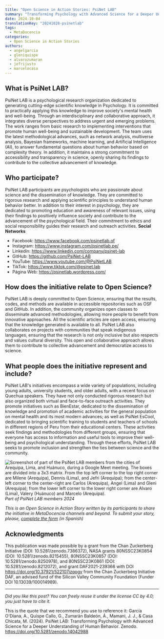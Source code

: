 ```yaml
---
title: "Open Science in Action Stories: PsiNet LAB"
summary: "Transforming Psychology with Advanced Science for a Deeper Understanding of Human Behavior"
date: 2024-10-04
translationKey: "20241028-psinetlab"
tags:
  - MetaDocencia
categories:
  - Open Science in Action Stories
authors:
  - angelgarcia
  - gleniquispe
  - alvarozumaran
  - jefrijusto
  - marcelocasa
---
```


## What is PsiNet LAB?
PsiNet LAB is a psychological research organization dedicated to generating cutting-edge scientific knowledge in Psychology. It is committed to practically applying this knowledge to improve society's mental health and well-being. Through an interdisciplinary and collaborative approach, it integrates diverse perspectives to address urgent and emerging problems. The work ranges from basic research to implementing interventions that promote human well-being and sustainable development. The team uses the latest methodological advances, such as network analysis, multiverse analysis, Bayesian frameworks, machine learning, and Artificial Intelligence (AI), to answer fundamental questions about human behavior based on complexity theory. In addition, it maintains a strong commitment to accessibility and transparency in science, openly sharing its findings to contribute to the collective advancement of knowledge.

## Who participate?
PsiNet LAB participants are psychologists who are passionate about science and the dissemination of knowledge. They are committed to rigorous research and applying scientific principles to understand human behavior better. In addition to their interest in psychology, they are dedicated to promoting education and awareness of relevant issues, using their findings to positively influence society and contribute to the advancement of the psychological field. Their commitment to ethics and social responsibility guides their research and outreach activities.
**Social Networks**
- Facebook: https://www.facebook.com/psinetlab.of
- Instagram: https://www.instagram.com/psinetlab.pe/
- Linkedin: https://www.linkedin.com/company/psinet-lab
- GitHub: https://github.com/PsiNet-LAB
- YouTube: https://www.youtube.com/@PsiNetLAB
- TikTok: https://www.tiktok.com/@psinet.lab
- Página Web: https://psinetlab.wordpress.com/

## How does the initiative relate to Open Science?
PsiNet LAB is deeply committed to Open Science, ensuring that the results, codes, and methods are available in accessible repositories such as OSF and GitHub. In addition, the community organizes open classes to disseminate advanced methodologies, allowing more people to benefit from innovative approaches. All the scientific articles are open access, ensuring that the knowledge generated is available to all. PsiNet LAB also collaborates on projects with communities that speak indigenous languages, ensuring that the research is not only inclusive but also respects and values cultural diversity. This open and collaborative approach allows them to contribute to collective advancement and democratize access to science.

## What people does the initiative represent and include?
PsiNet LAB's initiatives encompass a wide variety of populations, including young adults, university students, and older adults, with a recent focus on Quechua speakers. They have not only conducted rigorous research but also organized both virtual and face-to-face outreach activities.
They promote initiatives such as BienEstar, dedicated to the dissemination of knowledge and promotion of academic activities for the general population on mental health and its most modern advances; as well as PsiNet EsCool, dedicated to bringing scientific training to students and teachers of schools in different regions of Peru from their educational centers.
These activities seek findings and methodologies from different groups, ensuring that everyone has access to information and useful tools to improve their well-being and psychological understanding. Through these efforts, PsiNet LAB seeks to promote inclusion and strengthen the ties between science and the community.

![Screenshot of part of the PsiNet LAB members from the cities of Arequipa, Lima, and Huánuco, during a Google Meet meeting. The boxes are divided into a 3x3 matrix. From the top left corner to the top right corner are Milene (Arequipa), Dennis (Lima), and Jefri (Arequipa); from the center-left corner to the center-right are Carlos (Arequipa), Angel (Lima) and Gleni (Arequipa); from the lower left corner to the lower right corner are Alvaro (Lima), Valery (Huánuco) and Marcelo (Arequipa).](/img/psinetlab.jpg) 
*Part of PsiNet LAB members 2024*

*This is an Open Science in Action Story written by its participants to share the initiative in MetaDocencia channels and beyond. To submit your story, please, [complete the form](https://docs.google.com/forms/d/e/1FAIpQLSfC9eZfIn_rOf4Ist21AHOySWsZ-v4lCn1oN-xW3mJL6kWIeg/viewform) (in Spanish)*

## Acknowledgments
This publication was made possible by a grant from the Chan Zuckerberg Initiative (DOI: 10.5281/zenodo.7386372), NASA grants 80NSSC23K0854 (DOI: 10.5281/zenodo.8215455), 80NSSC23K0857 (DOI: 10.5281/zenodo.8250978), and 80NSSC23K0861 (DOI: 10.5281/zenodo.8212072), and grant DAF2021-239366 with DOI https://doi.org/10.37921/522107izqogv from the Chan Zuckerberg Initiative DAF, an advised fund of the Silicon Valley Community Foundation (Funder DOI 10.13039/100014989).

---

*Did you like this post? You can freely reuse it under the license CC by 4.0; you just have to cite it.* 

This is the quote that we recommend you use to reference it:
García O'Diana, A., Quispe Callo, G., Zumarán Baldeón, Á., Mamani, J. J., & Casa Chicata, M. (2024). PsiNet LAB: Transforming Psychology with Advanced Science for a Deeper Understanding of Human Behavior. Zenodo. https://doi.org/10.5281/zenodo.14042988
